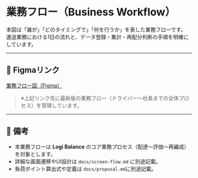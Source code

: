 # 業務フロー（Business Workflow）

本図は「誰が」「どのタイミングで」「何を行うか」を表した業務フローです。  
運送業務における1日の流れと、データ登録・集計・再配分判断の手順を明確にしています。

---

## 🔗 Figmaリンク
[業務フロー図（Figma）](https://www.figma.com/board/BrIrrW1wDFhQmAedVyxW4y/logi-balance%E6%A5%AD%E5%8B%99%E3%83%95%E3%83%AD%E3%83%BC?t=2Sw7okRuqk7S48pW-0)

> ※上記リンク先に最新版の業務フロー（ドライバー〜社長までの全体プロセス）を管理しています。

---

## 📝 備考
- 本業務フローは **Logi Balance** のコア業務プロセス（配達〜評価〜再編成）を対象とします。  
- 詳細な画面遷移やUI設計は `docs/screen-flow.md` に別途記載。  
- 負荷ポイント算出式や定義は `docs/proposal.md`に別途記載。
